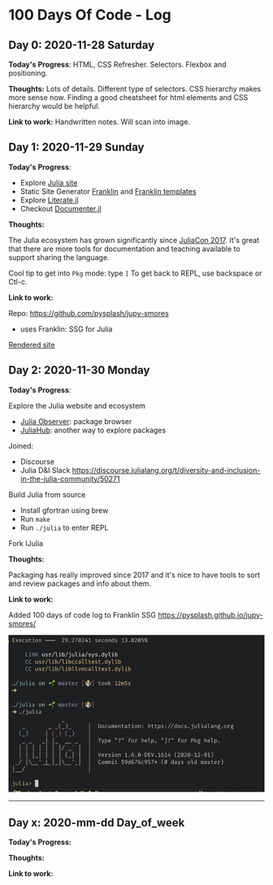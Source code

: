 # 100 Days Of Code - Log

## Day 0: 2020-11-28 Saturday

**Today's Progress**:
HTML, CSS Refresher. Selectors. Flexbox and positioning.

**Thoughts:**
Lots of details. Different type of selectors. CSS hierarchy makes
more sense now. Finding a good cheatsheet for html elements and
CSS hierarchy would be helpful.

**Link to work:**
Handwritten notes. Will scan into image.

## Day 1: 2020-11-29 Sunday

**Today's Progress**:

- Explore [Julia site](https://julialang.org/)
- Static Site Generator [Franklin](https://github.com/tlienart/Franklin.jl) and [Franklin templates](https://github.com/tlienart/FranklinTemplates.jl)
- Explore [Literate.jl](https://fredrikekre.github.io/Literate.jl/v2/)
- Checkout [Documenter.jl](https://juliadocs.github.io/Documenter.jl/stable/)

**Thoughts:**

The Julia ecosystem has grown significantly since [JuliaCon 2017](https://juliacon.org/2017/).
It's great that there are more tools for documentation and
teaching available to support sharing the language.

Cool tip to get into `Pkg` mode: type `]`
To get back to REPL, use backspace or Ctl-c.

**Link to work:**

Repo: https://github.com/pysplash/jupy-smores
- uses Franklin: SSG for Julia

[Rendered site](https://pysplash.github.io/jupy-smores)


## Day 2: 2020-11-30 Monday

**Today's Progress**:

Explore the Julia website and ecosystem
- [Julia Observer](https://juliaobserver.com/about): package browser
- [JuliaHub](https://juliahub.com/ui/Home): another way to explore packages

Joined:
- Discourse
- Julia D&I Slack https://discourse.julialang.org/t/diversity-and-inclusion-in-the-julia-community/50271

Build Julia from source
- Install gfortran using brew
- Run `make`
- Run `./julia` to enter REPL

Fork IJulia

**Thoughts:**

Packaging has really improved since 2017 and it's nice to have tools to
sort and review packages and info about them.

**Link to work:**

Added 100 days of code log to Franklin SSG https://pysplash.github.io/jupy-smores/

![](static/images/julia-source-repl.png)

---

## Day x: 2020-mm-dd Day_of_week

**Today's Progress:**

**Thoughts:**

**Link to work:**
